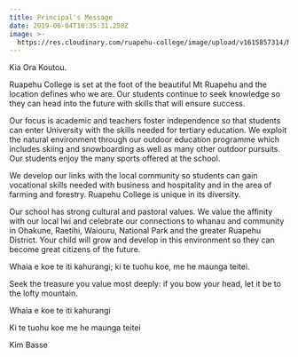 ```yaml
---
title: Principal's Message
date: 2019-06-04T10:35:31.258Z
image: >-
  https://res.cloudinary.com/ruapehu-college/image/upload/v1615857314/Marama_tfwq2a.jpg
---
```

Kia Ora Koutou.

Ruapehu College is set at the foot of the beautiful Mt Ruapehu and the location defines who we are. Our students continue to seek knowledge so they can head into the future with skills that will ensure success.

Our focus is academic and teachers foster independence so that students can enter University with the skills needed for tertiary education. We exploit the natural environment through our outdoor education programme which includes skiing and snowboarding as well as many other outdoor pursuits. Our students enjoy the many sports offered at the school.

We develop our links with the local community so students can gain vocational skills needed with business and hospitality and in the area of farming and forestry. Ruapehu College is unique in its diversity.

Our school has strong cultural and pastoral values. We value the affinity with our local Iwi and celebrate our connections to whanau and community in Ohakune, Raetihi, Waiouru, National Park and the greater Ruapehu District.
Your child will grow and develop in this environment so they can become great citizens of the future.

Whaia e koe te iti kahurangi; ki te tuohu koe, me he maunga teitei.

Seek the treasure you value most deeply: if you bow your head, let it be to the lofty mountain.

Whaia e koe te iti kahurangi

Ki te tuohu koe me he maunga teitei

Kim Basse
